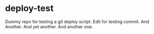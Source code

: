# deploy-test
Dummy repo for testing a git deploy script.
Edit for testing commit.
And Another.
And yet another.
And another one.
